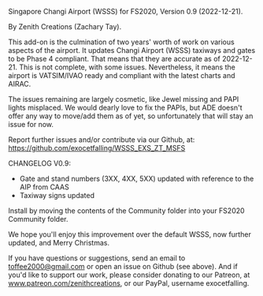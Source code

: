 Singapore Changi Airport (WSSS) for FS2020, Version 0.9 (2022-12-21). 

By Zenith Creations (Zachary Tay). 

This add-on is the culmination of two years' worth of work on various aspects of the airport. 
It updates Changi Airport (WSSS) taxiways and gates to be Phase 4 compliant. 
That means that they are accurate as of 2022-12-21. 
This is not complete, with some issues. 
Nevertheless, it means the airport is VATSIM/IVAO ready and compliant with the latest charts and AIRAC.
 
The issues remaining are largely cosmetic, like Jewel missing and PAPI lights misplaced. We would dearly love to fix the PAPIs, but ADE doesn't offer any way to move/add them as of yet, so unfortunately that will stay an issue for now. 

Report further issues and/or contribute via our Github, at: 
https://github.com/exocetfalling/WSSS_EXS_ZT_MSFS

CHANGELOG V0.9:
- Gate and stand numbers (3XX, 4XX, 5XX) updated with reference to the AIP from CAAS
- Taxiway signs updated

Install by moving the contents of the Community folder into your FS2020 Community folder.

We hope you'll enjoy this improvement over the default WSSS, now further updated, and Merry Christmas. 

If you have questions or suggestions, send an email to toffee2000@gmail.com or open an issue on Github (see above). And if you'd like to support our work, please consider donating to our Patreon, at www.patreon.com/zenithcreations, or our PayPal, username exocetfalling. 


